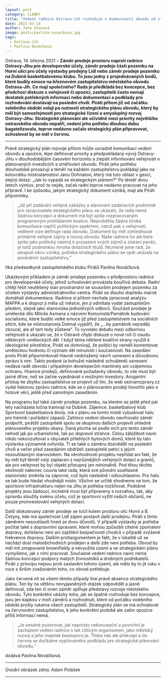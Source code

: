 ```yaml
---
layout: post
category: CLANKY
title: 'Vedení radnice Ostrava-Jih rozhoduje o budoucnosti obvodu od stolu, Piráti opakovaně volají po strategickém plánu'
date: 2021-03-14
author: Jana Ožanová
image: posts/pavlina-novackova.jpg
tags:
  - Ostrava-Jih
  - Pavlína-Nováčková
---
```


Ostrava, 14. března 2021 – **Záměr prodeje prostoru naproti radnice Ostravy-Jihu pro developerské účely, záměr prodeje části pozemku na Horní ulici pro účely výstavby prodejny Lidl nebo záměr prodeje pozemku na Dubině basketbalovému klubu. To jsou jedny z projednávaných bodů, které budily emoce na březnovém zastupitelstvu městského obvodu Ostrava-Jih. Co mají společného? Rada je předkládá bez koncepce, bez předchozí diskuze s veřejností či opozicí, zastupitelé často nemají dostatek potřebných informací nebo dokumentaci a podklady pro rozhodování dostávají na poslední chvíli. Piráti přitom již od začátku volebního období volají po nutnosti strategického plánu obvodu, který by měl být samozřejmostí pro strategické řízení a smysluplný rozvoj Ostravy-Jihu. Strategické plánování ale očividně mezi priority největšího ostravského obvodu nepatří, vedení jeho potřebu dlouhou dobu bagatelizovalo, teprve nedávno začalo strategický plán připravovat, schvalovat by se měl v červnu.**

<hr />

Právě strategický plán rozvoje přitom může usnadnit komunikaci vedení obvodu a opozice, lépe definovat priority a předpokládaný vývoj Ostravy-Jihu v dlouhodobějším časovém horizontu a zlepšit informování veřejnosti o plánovaných investicích a směřování obvodu. Piráti jeho potřebu dlouhodobě prosazují a téměř na každém zastupitelstvu pokládají jako na kolovrátku místostarostovi Janu Dohnalovi, který má tuto oblast v gesci, stejný dotaz: „Jak to vypadá se strategickým plánem?“ Po téměř dvou letech výmluv, proč to nejde, začali radní teprve nedávno pracovat na jeho přípravě. I ke způsobu, jakým strategický dokument vzniká, mají ale Piráti připomínky.

>„Již při zadávání veřejné zakázky a stanovení zadávacích podmínek pro zpracovatele strategického plánu se ukázalo, že rada nemá žádnou koncepci a dokument má být spíše rozpracovaným programovým prohlášením koalice. Neproběhla žádná široká komunikace napříč politickým spektrem, natož pak s veřejností, veškeré vize definuje rada obvodu. Dokument by měl zohledňovat primárně veřejné zájmy a rozvoj obvodu. Naše radnice ho ale bere spíše jako politický nástroj k prosazení svých zájmů a získání peněz, je totiž podmínkou mnoha dotačních titulů. Nicméně jsme rádi, že alespoň něco vzniká, potřeba strategického plánu se opět ukázala na posledním zastupitelstvu,“ 

říká předsedkyně zastupitelského klubu Pirátů Pavlína Nováčková.
 
Ukázkovým příkladem je záměr prodeje pozemku v předprostoru radnice pro developerské účely, jehož schvalování provázela bouřlivá debata. Radní chtějí řešit neutěšený stav prostranství se sousoším prodejem pozemku za účelem výstavby administrativního centra. Piráti se dlouho dopředu marně domáhali dokumentace. Radnice si přitom nechala zpracovat analýzu MAPPA a k dispozi ji měla už měsíce, jen ji odmítala vydat zastupitelům předem, stejně jako stanoviska jednotlivých odborů. Součástí prodeje je umělecké dílo Miloše Axmana s názvem Komunisté/Památník budování socialismu, které budilo velké emoce již před zastupitelstvem na sociálních sítích, kde se místostarosta Dohnal vyjádřil, že „...by památník nejraději zboural, ale ať tam tedy zůstane“. To vyvolalo debatu mezi odbornou veřejností a ukázalo se, že v Ostravě chybí diskuze o nové roli či osudu některých uměleckých děl. I když téma některé koaliční strany využili k ideologické přestřelce, Piráti se domnívají, že politici by neměli komentovat uměleckou hodnotu či význam děl minulosti i současnosti. Na zasedání proto Piráti připomínkovali hlavně nedotažený návrh usnesení a důvodovou zprávu k nim. Takto podané (a bohužel následně schválené) usnesení nedává radě obvodu i případným developerům mantinely ani vzájemnou ochranu. Hranice prodejů, definované požadavky obvodu, to vše musí být jasné dříve, než se začne vyjednávat s možnými investory. Arogantní přístup ke zbytku zastupitelstva se projevil už tím, že web seznamzpravy.cz vydal tiskovou zprávu radnice, kde se o plánovaném prodeji hovořilo jako o hotové věci, ještě před samotným zasedáním.

Na programu byl také záměr prodeje pozemku, na kterém se ještě před pár lety nacházela točna tramvají na Dubině. Zájemce, basketbalový klub Sportovní basketbalová škola, má v plánu na tomto místě vybudovat halu pro trénink i pořádání zápasů. Zatímco vedení obvodu navrhovalo záměr podpořit, pirátští zastupitelé spolu se skupinou dalších projevili ohledně plánovaného projektu obavy. Daná plocha se podle nich pro tento záměr nehodí jak po urbanistické, tak po dopravní stránce. Celou záležitost navíc nikdo nekonzultoval s obyvateli přilehlých bytových domů, které by tato výstavba významně ovlivnila. Ti se také o záměru dozvěděli na poslední chvíli a večer před zasedáním obdrželi zastupitelé petici s jejich nesouhlasným stanoviskem. Na věrohodnosti projektu nepřidal ani fakt, že by měl být téměř celý zaplacen z nejrůznějších veřejných dotací a grantů, ale pro veřejnost by byl objekt přístupný jen minimálně. Pod tíhou těchto okolností nakonec couvla také rada, která své původní souhlasné stanovisko změnila na záporné, což bylo následně i odsouhlaseno. Pro halu se tak bude hledat vhodnější místo. Všichni se určitě shodneme na tom, že sportovní infrastrukturu nejen na Jihu je potřeba rozšiřovat. Podobné projekty jsou žádoucí, nicméně musí být připraveny s rozvahou, tak, aby opravdu sloužily svému účelu, což je sportovní vyžití našich občanů, ne pouze proinvestování veřejných dotací.

Další diskutovaný záměr prodeje se točil kolem prostoru ulic Horní a B. Četyny, kde má společnost Lidl zájem postavit další prodejnu. Piráti s tímto záměrem nesouhlasili hned ze dvou důvodů. V případě výstavby je potřeba počítat také s dopravními úpravami, které mohou způsobit citelné zpomalení dopravy, dořešeno není ani zajištění bezpečnosti chodců v případě zvýšené frekvence dopravy. Dalším protiargumentem je fakt, že v lokalitě už se nachází dost maloobchodních prodejen a další zde není potřeba. Obvod by měl mít zmapované brownfieldy a nevyužitá území a ve strategickém plánu vymyšleno, jak s nimi pracovat. Současné vedení radnice navíc nemá žádnou koncepci podpory malých živnostníků a drobných podnikatelů. Piráti z principu nejsou proti zastavění tohoto území, ale mělo by to jít ruku v ruce s širším zvažováním toho, co obvod potřebuje.

Jako červená nit se všemi těmito případy line právě absence strategického plánu. Ten by na většinu nevyjasněných otázek odpověděl a jasně definoval, zda ten či onen záměr splňuje představy rozvoje městského obvodu. Tyto konkrétní ukázky toho, jak se špatně rozhoduje bez koncepce, jsou jen kapkou v moři záměrů a rozhodnutí, které od počátku volebního období prošly rukama všech zastupitelů. Strategický plán se má schvalovat na červnovém zastupitelstvu, k jeho konkrétní podobě ale zatím opozice příliš informací nemá.

>„Je smutné pozorovat, jak naprosto nekoncepční a povrchní je zacházení vedení radnice s tak citlivým organismem, jako městský rozvoj a jeho majetek bezesporu je. Třeba nás ale překvapí a do června se dočkáme vypilovaného podkladu pro strategické plánování obvodu,“

dodává Pavlína Nováčková.


---

Úvodní obrázek zdroj: Adam Polášek 

- - -
